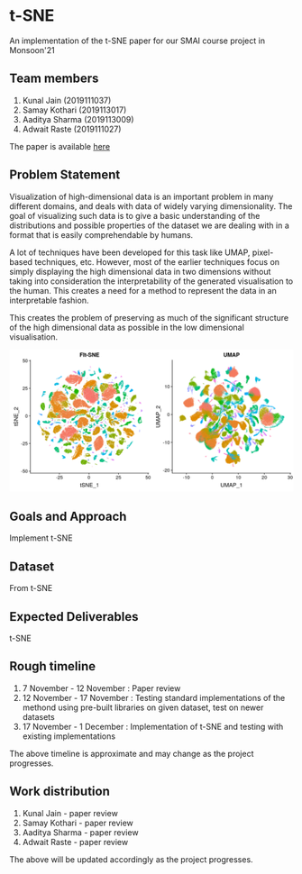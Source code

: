# t-SNE
An implementation of the t-SNE paper for our SMAI course project in Monsoon'21

## Team members
1. Kunal Jain (2019111037)
2. Samay Kothari (2019113017)
3. Aaditya Sharma (2019113009)
4. Adwait Raste (2019111027)

The paper is available [here](./tsne.pdf)

## Problem Statement
Visualization of high-dimensional data is an important problem in many different domains, and deals with data of widely varying dimensionality. The goal of visualizing such data is to give a basic understanding of the distributions and possible properties of the dataset we are dealing with in a format that is easily comprehendable by humans.

A lot of techniques have been developed for this task like UMAP, pixel-based techniques, etc. However, most of the earlier techniques focus on simply displaying the high dimensional data in two dimensions without taking into consideration the interpretability of the generated visualisation to the human. This creates a need for a method to represent the data in an interpretable fashion.

This creates the problem of preserving as much of the significant structure of the high dimensional data as possible in the low dimensional visualisation.

![tSNE vs UMAP](./images/tsne_vs_umap.png)
## Goals and Approach
Implement t-SNE
## Dataset
From t-SNE
## Expected Deliverables
t-SNE
## Rough timeline
1. 7 November - 12 November : Paper review
2. 12 November - 17 November : Testing standard implementations of the methond using pre-built libraries on given dataset, test on newer datasets
3. 17 November - 1 December : Implementation of t-SNE and testing with existing implementations

The above timeline is approximate and may change as the project progresses.

## Work distribution
1. Kunal Jain - paper review
2. Samay Kothari - paper review
3. Aaditya Sharma - paper review
4. Adwait Raste - paper review

The above will be updated accordingly as the project progresses.